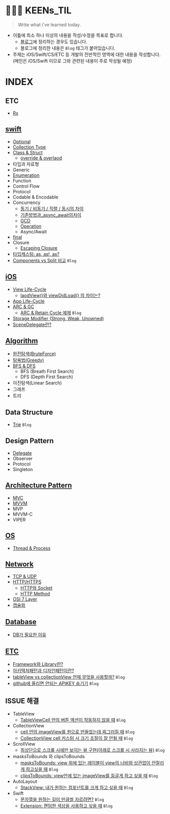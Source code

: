 # 🧙🏻‍♀️ KEENs_TIL

> Write what i've learned today.
- 이틀에 최소 하나 이상의 내용을 작성/수정을 목표로 합니다. 
  - [블로그](https://nareunhagae.tistory.com/)에 정리하는 경우도 있습니다.
  - 블로그에 정리한 내용은 `Blog` 태그가 붙어있습니다.
- 주제는 iOS/Swift/CS/ETC 등 개발의 전반적인 영역에 대한 내용을 작성합니다.  
 (메인은 iOS/Swift 이므로 그와 관련된 내용이 주로 작성될 예정)

# INDEX
## ETC
- [Rx](https://github.com/keenkim1202/RxSwift_Practice)


## [swift](Swift)
- [Optional](Swift/Optional.md)
- [Collection Type](Swift/Collection_Type.md)
- [Class & Struct](https://nareunhagae.tistory.com/59)
  - [override & overlaod](Swift/Override&Overload.md)
- 타입과 자료형
- Generic
- [Enumeration](Swift/Enumeration.md)
- Function
- Control Flow
- Protocol
- Codable & Encodable
- Concurrency
  - [동기 / 비동기 / 직렬 / 동시의 차이](iOS/Sync_Async.md)
  - [기존방법과_async_await의차이](Swift/기존방법과_async_await의차이.md)
  - [GCD](iOS/GCD&Operation.md)
  - [Operation](iOS/GCD&Operation.md)
  - Async/Await
- [final](Swift/final.md)
- Closure
  - [Escaping Closure](Swift/EscapingClosure.md) 
- [타입캐스팅: as, as!, as?](Swift/typeCasting.md)
- [Components vs Split 비교](https://nareunhagae.tistory.com/8?category=1217059) `Blog`


## [iOS](iOS)
- [View Life-Cycle](iOS/viewLifeCycle.md)
  - [laodView()와 viewDidLoad() 의 차이는?](iOS/loadView_vs_viewDidLoad.md)
- [App Life-Cycle](iOS/appLifeCycle.md)
- [ARC & GC](iOS/ARC_vs_GC.md)
  - [ARC & Retain Cycle 예제](https://nareunhagae.tistory.com/61) `Blog` 
- [Storage Modifier (Strong, Weak, Unowned)](iOS/Storage_Modifier.md)
- [SceneDelegate란?](iOS/SceneDelegate.md)


## [Algorithm](CS/알고리즘)
- [완전탐색(BruteForce)](CS/알고리즘/완전탐색.md)
- [탐욕법(Greedy)](CS/알고리즘/탐욕법(Greedy).md)
- [BFS  & DFS](CS/알고리즘/DFS&BFS.swift)
  - BFS (Breath First Search)
  - DFS (Depth First Search)
- 이진탐색(Linear Search)
- 그래프
- 트리

## Data Structure
- [Trie](https://nareunhagae.tistory.com/54) `Blog`


## Design Pattern
- [Delegate](https://github.com/keenkim1202/DelegateEx)
- Observer
- Protocol
- Singleton

## [Architecture Pattern](CS/아키택처패턴)
- [MVC](CS/아키택처패턴/MVC.md)
- [MVVM](CS/아키택처패턴/MVVM.md)
- MVP
- MVVM-C
- VIPER


## [OS](CS/운영체제)
- [Thread & Process](CS/운영체제/Thread&Process.md)


## [Network](CS/네트워크)
- [TCP & UDP](CS/네트워크/TCP&UDP.md)
- [HTTP/HTTPS](CS/네트워크/HTTP와HTTPS.md)
  - [HTTP와 Socket](CS/네트워크/HTTP와Socket.md)
  - [HTTP Method](CS/네트워크/HTTPMethod.md)
- [OSI 7 Layer](CS/네트워크/OSI_7_Layer.md)
- [캡슐화](CS/네트워크/캡슐화&역캡슐화.md)

## [Database](CS/데이터베이스)
- [DB가 필요한 이유](CS/데이터베이스/db가필요한이유.md)


## [ETC](CS/ETC)
- [Framework와 Library란?](CS/ETC/Framework&Library.md)
- [아키택처패턴과 디자인패턴이란?](CS/ETC/아키택처패턴과_디자인패턴이란?.md)
- [tableView vs collectionView 언제 무엇을 사용할까?](https://nareunhagae.tistory.com/19?category=1217062) `Blog`
- [github에 올리면 안되는 APIKEY 숭기기](https://nareunhagae.tistory.com/44?category=1217058) `Blog`


## ISSUE 해결
- TableView
  - [TableViewCell 안의 버튼 액션이 작동하지 않을 때](https://nareunhagae.tistory.com/52) `Blog`
- CollectionView
  - [cell 안의 imageView를 원으로 만들었는데 찌그러질 때](https://nareunhagae.tistory.com/33?category=1217062) `Blog`
  - [CollectionView cell 커스텀 시 크기 조절이 잘 안될 때](https://nareunhagae.tistory.com/47?category=1217062) `Blog`
- ScrollView
  - [최상단으로 스크롤 시에만 보이는 뷰 구현(아래로 스크롤 시 사라지는 뷰)](https://nareunhagae.tistory.com/63?category=1217062) `Blog`
- masksToBounds 와 clipsToBounds
  - [masksToBounds: view 위에 있는 레이블이 view의 너비와 상관없이 안잘리게 하고싶을 때](https://nareunhagae.tistory.com/40?category=1217062) `Blog`
  - [clipsToBounds: view안에 있는 imageView를 둥글게 하고 싶을 때](https://nareunhagae.tistory.com/39?category=1217062) `Blog`
- AutoLayout
  - [StackView: 내가 원하는 컴포넌트를 크게 하고 싶을 때](https://nareunhagae.tistory.com/37?category=1217062) `Blog`
- Swift
  - [문자열을 원하는 길이 만큼씰 자르려면?](https://nareunhagae.tistory.com/9?category=1217062) `Blog`
  - [Extension: 랜덤한 색상을 사용하고 싶을 때](https://nareunhagae.tistory.com/42?category=1217058) `Blog`
